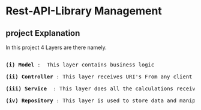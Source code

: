 # Rest-API-Library Management

## project Explanation


In this project 4 Layers are there namely.

<pre> 
<b>(i) Model</b> :  This layer contains business logic <br>
<b>(ii) Controller </b>: This layer receives URI's From any client <br>
<b>(iii) Service </b> : This layer does all the calculations received requested from Controller <br>
<b>(iv) Repository </b>: This layer is used to store data and manipulate data.
</pre>
